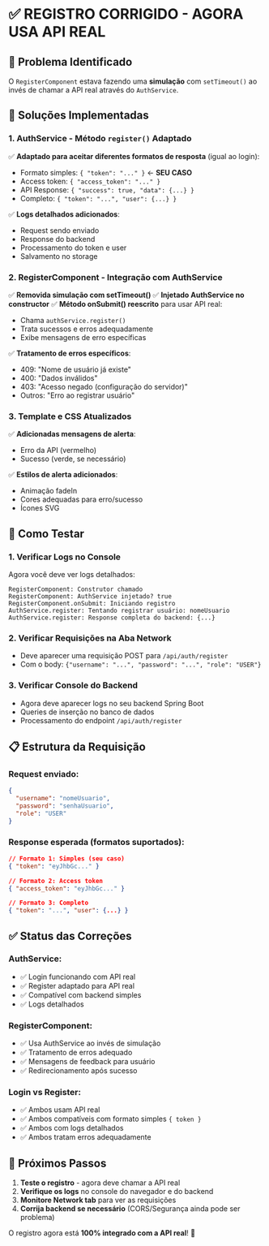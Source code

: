 # ✅ REGISTRO CORRIGIDO - AGORA USA API REAL

## 🎯 Problema Identificado
O `RegisterComponent` estava fazendo uma **simulação** com `setTimeout()` ao invés de chamar a API real através do `AuthService`.

## 🔧 Soluções Implementadas

### 1. AuthService - Método `register()` Adaptado
✅ **Adaptado para aceitar diferentes formatos de resposta** (igual ao login):
- Formato simples: `{ "token": "..." }` ← **SEU CASO**
- Access token: `{ "access_token": "..." }`
- API Response: `{ "success": true, "data": {...} }`
- Completo: `{ "token": "...", "user": {...} }`

✅ **Logs detalhados adicionados**:
- Request sendo enviado
- Response do backend
- Processamento do token e user
- Salvamento no storage

### 2. RegisterComponent - Integração com AuthService
✅ **Removida simulação com setTimeout()**
✅ **Injetado AuthService no constructor**
✅ **Método onSubmit() reescrito** para usar API real:
- Chama `authService.register()`
- Trata sucessos e erros adequadamente
- Exibe mensagens de erro específicas

✅ **Tratamento de erros específicos**:
- 409: "Nome de usuário já existe"
- 400: "Dados inválidos"
- 403: "Acesso negado (configuração do servidor)"
- Outros: "Erro ao registrar usuário"

### 3. Template e CSS Atualizados
✅ **Adicionadas mensagens de alerta**:
- Erro da API (vermelho)
- Sucesso (verde, se necessário)

✅ **Estilos de alerta adicionados**:
- Animação fadeIn
- Cores adequadas para erro/sucesso
- Ícones SVG

## 🧪 Como Testar

### 1. Verificar Logs no Console
Agora você deve ver logs detalhados:
```
RegisterComponent: Construtor chamado
RegisterComponent: AuthService injetado? true
RegisterComponent.onSubmit: Iniciando registro
AuthService.register: Tentando registrar usuário: nomeUsuario
AuthService.register: Response completa do backend: {...}
```

### 2. Verificar Requisições na Aba Network
- Deve aparecer uma requisição POST para `/api/auth/register`
- Com o body: `{"username": "...", "password": "...", "role": "USER"}`

### 3. Verificar Console do Backend
- Agora deve aparecer logs no seu backend Spring Boot
- Queries de inserção no banco de dados
- Processamento do endpoint `/api/auth/register`

## 📋 Estrutura da Requisição

### Request enviado:
```json
{
  "username": "nomeUsuario",
  "password": "senhaUsuario", 
  "role": "USER"
}
```

### Response esperada (formatos suportados):
```json
// Formato 1: Simples (seu caso)
{ "token": "eyJhbGc..." }

// Formato 2: Access token
{ "access_token": "eyJhbGc..." }

// Formato 3: Completo
{ "token": "...", "user": {...} }
```

## ✅ Status das Correções

### AuthService:
- ✅ Login funcionando com API real
- ✅ Register adaptado para API real
- ✅ Compatível com backend simples
- ✅ Logs detalhados

### RegisterComponent:
- ✅ Usa AuthService ao invés de simulação
- ✅ Tratamento de erros adequado
- ✅ Mensagens de feedback para usuário
- ✅ Redirecionamento após sucesso

### Login vs Register:
- ✅ Ambos usam API real
- ✅ Ambos compatíveis com formato simples `{ token }`
- ✅ Ambos com logs detalhados
- ✅ Ambos tratam erros adequadamente

## 🚀 Próximos Passos

1. **Teste o registro** - agora deve chamar a API real
2. **Verifique os logs** no console do navegador e do backend
3. **Monitore Network tab** para ver as requisições
4. **Corrija backend se necessário** (CORS/Segurança ainda pode ser problema)

O registro agora está **100% integrado com a API real**! 🎉
